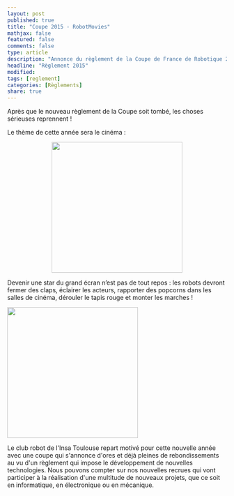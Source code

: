 ```yaml
---
layout: post
published: true
title: "Coupe 2015 - RobotMovies"
mathjax: false
featured: false
comments: false
type: article
description: "Annonce du règlement de la Coupe de France de Robotique 2015"
headline: "Règlement 2015"
modified:
tags: [reglement]
categories: [Règlements]
share: true
---
```


Après que le nouveau règlement de la Coupe soit tombé, les choses sérieuses reprennent !

Le thème de cette année sera le cinéma :

<div style="text-align: center"><a href="https://www.planete-sciences.org/robot/data/file/coupe/2015/C2015_Reglement_FR_final.pdf"><img src="https://www.planete-sciences.org/robot/data/image/Rencontes%20robotique%202015/LogoEurobot%202015%20Color.png" style="width: 300px;"/></a></div>


Devenir une star du grand écran n’est pas de tout repos : les robots devront fermer des claps, éclairer les acteurs, rapporter des popcorns dans les salles de cinéma, dérouler le tapis rouge et monter les marches !

<img src="https://d2homsd77vx6d2.cloudfront.net/cache/9c/0d/9c0d1e9999a526cc13f9e24898314a20.png" style="width: 300px;"/>

Le club robot de l'Insa Toulouse repart motivé pour cette nouvelle année avec une coupe qui s'annonce d'ores et déjà pleines de rebondissements au vu d'un règlement qui impose le développement de nouvelles technologies.
Nous pouvons compter sur nos nouvelles recrues qui vont participer à la réalisation d'une multitude de nouveaux projets, que ce soit en informatique, en électronique ou en mécanique.
